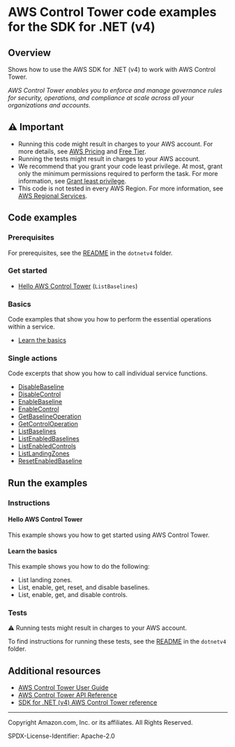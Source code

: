 # AWS Control Tower code examples for the SDK for .NET (v4)

## Overview

Shows how to use the AWS SDK for .NET (v4) to work with AWS Control Tower.

<!--custom.overview.start-->
<!--custom.overview.end-->

_AWS Control Tower enables you to enforce and manage governance rules for security, operations, and compliance at scale across all your organizations and accounts._

## ⚠ Important

* Running this code might result in charges to your AWS account. For more details, see [AWS Pricing](https://aws.amazon.com/pricing/) and [Free Tier](https://aws.amazon.com/free/).
* Running the tests might result in charges to your AWS account.
* We recommend that you grant your code least privilege. At most, grant only the minimum permissions required to perform the task. For more information, see [Grant least privilege](https://docs.aws.amazon.com/IAM/latest/UserGuide/best-practices.html#grant-least-privilege).
* This code is not tested in every AWS Region. For more information, see [AWS Regional Services](https://aws.amazon.com/about-aws/global-infrastructure/regional-product-services).

<!--custom.important.start-->
<!--custom.important.end-->

## Code examples

### Prerequisites

For prerequisites, see the [README](../README.md#Prerequisites) in the `dotnetv4` folder.


<!--custom.prerequisites.start-->
<!--custom.prerequisites.end-->

### Get started

- [Hello AWS Control Tower](Actions/HelloControlTower.cs#L4) (`ListBaselines`)


### Basics

Code examples that show you how to perform the essential operations within a service.

- [Learn the basics](Scenarios/ControlTower_Basics/ControlTowerBasics.cs)


### Single actions

Code excerpts that show you how to call individual service functions.

- [DisableBaseline](Actions/ControlTowerWrapper.cs#L181)
- [DisableControl](Actions/ControlTowerWrapper.cs#L401)
- [EnableBaseline](Actions/ControlTowerWrapper.cs#L120)
- [EnableControl](Actions/ControlTowerWrapper.cs#L345)
- [GetBaselineOperation](Actions/ControlTowerWrapper.cs#L273)
- [GetControlOperation](Actions/ControlTowerWrapper.cs#L449)
- [ListBaselines](Actions/ControlTowerWrapper.cs#L62)
- [ListEnabledBaselines](Actions/ControlTowerWrapper.cs#L91)
- [ListEnabledControls](Actions/ControlTowerWrapper.cs#L305)
- [ListLandingZones](Actions/ControlTowerWrapper.cs#L33)
- [ResetEnabledBaseline](Actions/ControlTowerWrapper.cs#L227)


<!--custom.examples.start-->
<!--custom.examples.end-->

## Run the examples

### Instructions


<!--custom.instructions.start-->
<!--custom.instructions.end-->

#### Hello AWS Control Tower

This example shows you how to get started using AWS Control Tower.


#### Learn the basics

This example shows you how to do the following:

- List landing zones.
- List, enable, get, reset, and disable baselines.
- List, enable, get, and disable controls.

<!--custom.basic_prereqs.controltower_Scenario.start-->
<!--custom.basic_prereqs.controltower_Scenario.end-->


<!--custom.basics.controltower_Scenario.start-->
<!--custom.basics.controltower_Scenario.end-->


### Tests

⚠ Running tests might result in charges to your AWS account.


To find instructions for running these tests, see the [README](../README.md#Tests)
in the `dotnetv4` folder.



<!--custom.tests.start-->
<!--custom.tests.end-->

## Additional resources

- [AWS Control Tower User Guide](https://docs.aws.amazon.com/controltower/latest/userguide/what-is-control-tower.html)
- [AWS Control Tower API Reference](https://docs.aws.amazon.com/controltower/latest/APIReference/Welcome.html)
- [SDK for .NET (v4) AWS Control Tower reference](https://docs.aws.amazon.com/sdkfornet/v4/apidocs/items/Controltower/NControltower.html)

<!--custom.resources.start-->
<!--custom.resources.end-->

---

Copyright Amazon.com, Inc. or its affiliates. All Rights Reserved.

SPDX-License-Identifier: Apache-2.0
